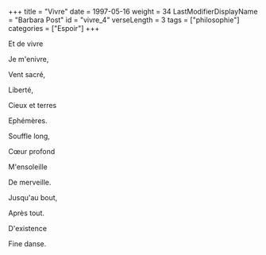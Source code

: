 +++
title = "Vivre"
date = 1997-05-16
weight = 34
LastModifierDisplayName = "Barbara Post"
id = "vivre_4"
verseLength = 3
tags = ["philosophie"]
categories = ["Espoir"]
+++

Et de vivre

Je m'enivre,

Vent sacré,

Liberté,

Cieux et terres

Ephémères.

Souffle long,

Cœur profond

M'ensoleille

De merveille.

Jusqu'au bout,

Après tout.

D'existence

Fine danse.
